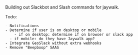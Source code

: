 Building out Slackbot and Slash commands for jaywalk.

Todo:
```
- Notifications
- Determine if user is on desktop or mobile
	- if on desktop: determine if on browser or slack app
  - if mobile: do they have Jaywalk app?
- Integrate GeoSlack without extra webhooks
- Remove "Beepboop" SAAS
```